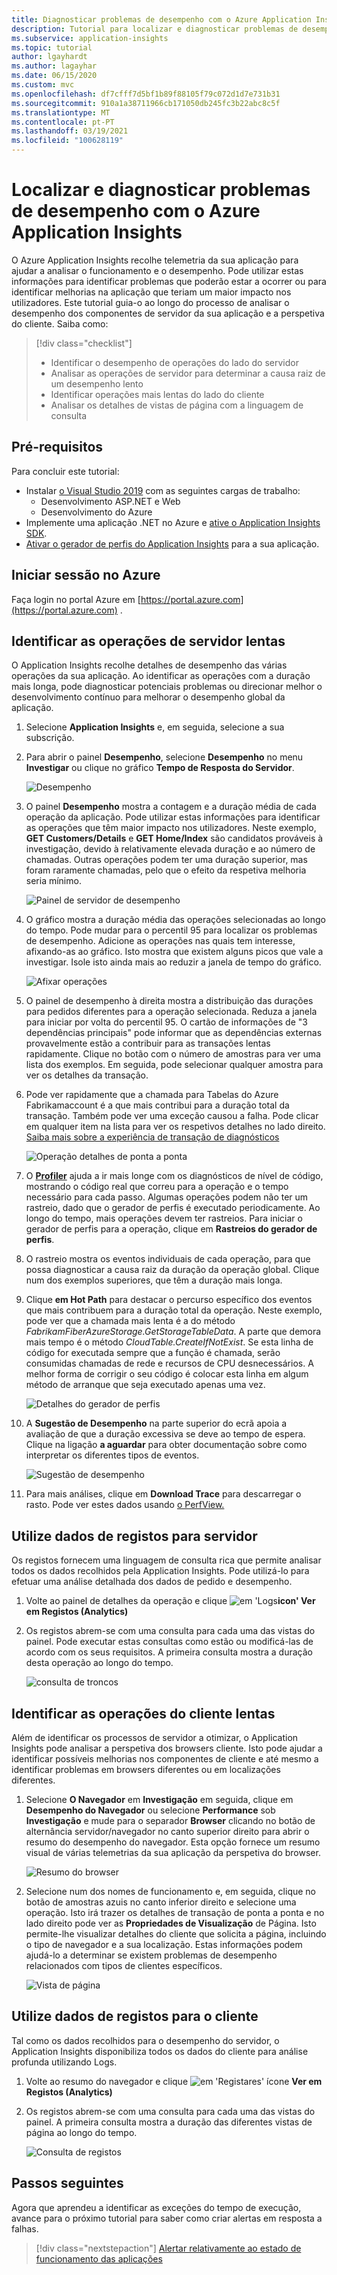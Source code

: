```yaml
---
title: Diagnosticar problemas de desempenho com o Azure Application Insights | Microsoft Docs
description: Tutorial para localizar e diagnosticar problemas de desempenho na sua aplicação com o Azure Application Insights.
ms.subservice: application-insights
ms.topic: tutorial
author: lgayhardt
ms.author: lagayhar
ms.date: 06/15/2020
ms.custom: mvc
ms.openlocfilehash: df7cfff7d5bf1b89f88105f79c072d1d7e731b31
ms.sourcegitcommit: 910a1a38711966cb171050db245fc3b22abc8c5f
ms.translationtype: MT
ms.contentlocale: pt-PT
ms.lasthandoff: 03/19/2021
ms.locfileid: "100628119"
---
```

# <a name="find-and-diagnose-performance-issues-with-azure-application-insights"></a>Localizar e diagnosticar problemas de desempenho com o Azure Application Insights

O Azure Application Insights recolhe telemetria da sua aplicação para ajudar a analisar o funcionamento e o desempenho.  Pode utilizar estas informações para identificar problemas que poderão estar a ocorrer ou para identificar melhorias na aplicação que teriam um maior impacto nos utilizadores.  Este tutorial guia-o ao longo do processo de analisar o desempenho dos componentes de servidor da sua aplicação e a perspetiva do cliente.  Saiba como:

> [!div class="checklist"]
> * Identificar o desempenho de operações do lado do servidor
> * Analisar as operações de servidor para determinar a causa raiz de um desempenho lento
> * Identificar operações mais lentas do lado do cliente
> * Analisar os detalhes de vistas de página com a linguagem de consulta


## <a name="prerequisites"></a>Pré-requisitos

Para concluir este tutorial:

- Instalar [o Visual Studio 2019](https://www.visualstudio.com/downloads/) com as seguintes cargas de trabalho:
    - Desenvolvimento ASP.NET e Web
    - Desenvolvimento do Azure
- Implemente uma aplicação .NET no Azure e [ative o Application Insights SDK](../app/asp-net.md).
- [Ativar o gerador de perfis do Application Insights](../app/profiler.md#installation) para a sua aplicação.

## <a name="log-in-to-azure"></a>Iniciar sessão no Azure
Faça login no portal Azure em [https://portal.azure.com](https://portal.azure.com) .

## <a name="identify-slow-server-operations"></a>Identificar as operações de servidor lentas
O Application Insights recolhe detalhes de desempenho das várias operações da sua aplicação. Ao identificar as operações com a duração mais longa, pode diagnosticar potenciais problemas ou direcionar melhor o desenvolvimento contínuo para melhorar o desempenho global da aplicação.

1. Selecione **Application Insights** e, em seguida, selecione a sua subscrição.  
1. Para abrir o painel **Desempenho**, selecione **Desempenho** no menu **Investigar** ou clique no gráfico **Tempo de Resposta do Servidor**.

    ![Desempenho](media/tutorial-performance/1-overview.png)

2. O painel **Desempenho** mostra a contagem e a duração média de cada operação da aplicação.  Pode utilizar estas informações para identificar as operações que têm maior impacto nos utilizadores. Neste exemplo, **GET Customers/Details** e **GET Home/Index** são candidatos prováveis à investigação, devido à relativamente elevada duração e ao número de chamadas.  Outras operações podem ter uma duração superior, mas foram raramente chamadas, pelo que o efeito da respetiva melhoria seria mínimo.  

    ![Painel de servidor de desempenho](media/tutorial-performance/2-server-operations.png)

3. O gráfico mostra a duração média das operações selecionadas ao longo do tempo. Pode mudar para o percentil 95 para localizar os problemas de desempenho. Adicione as operações nas quais tem interesse, afixando-as ao gráfico.  Isto mostra que existem alguns picos que vale a investigar.  Isole isto ainda mais ao reduzir a janela de tempo do gráfico.

    ![Afixar operações](media/tutorial-performance/3-server-operations-95th.png)

4.  O painel de desempenho à direita mostra a distribuição das durações para pedidos diferentes para a operação selecionada.  Reduza a janela para iniciar por volta do percentil 95. O cartão de informações de "3 dependências principais" pode informar que as dependências externas provavelmente estão a contribuir para as transações lentas rapidamente.  Clique no botão com o número de amostras para ver uma lista dos exemplos. Em seguida, pode selecionar qualquer amostra para ver os detalhes da transação.

5.  Pode ver rapidamente que a chamada para Tabelas do Azure Fabrikamaccount é a que mais contribui para a duração total da transação. Também pode ver uma exceção causou a falha. Pode clicar em qualquer item na lista para ver os respetivos detalhes no lado direito. [Saiba mais sobre a experiência de transação de diagnósticos](../app/transaction-diagnostics.md)

    ![Operação detalhes de ponta a ponta](media/tutorial-performance/4-end-to-end.png)
    

6.  O [**Profiler**](../app/profiler-overview.md) ajuda a ir mais longe com os diagnósticos de nível de código, mostrando o código real que correu para a operação e o tempo necessário para cada passo. Algumas operações podem não ter um rastreio, dado que o gerador de perfis é executado periodicamente.  Ao longo do tempo, mais operações devem ter rastreios.  Para iniciar o gerador de perfis para a operação, clique em **Rastreios do gerador de perfis**.
5.  O rastreio mostra os eventos individuais de cada operação, para que possa diagnosticar a causa raiz da duração da operação global.  Clique num dos exemplos superiores, que têm a duração mais longa.
6.  Clique **em Hot Path** para destacar o percurso específico dos eventos que mais contribuem para a duração total da operação.  Neste exemplo, pode ver que a chamada mais lenta é a do método *FabrikamFiberAzureStorage.GetStorageTableData*. A parte que demora mais tempo é o método *CloudTable.CreateIfNotExist*. Se esta linha de código for executada sempre que a função é chamada, serão consumidas chamadas de rede e recursos de CPU desnecessários. A melhor forma de corrigir o seu código é colocar esta linha em algum método de arranque que seja executado apenas uma vez.

    ![Detalhes do gerador de perfis](media/tutorial-performance/5-hot-path.png)

7.  A **Sugestão de Desempenho** na parte superior do ecrã apoia a avaliação de que a duração excessiva se deve ao tempo de espera.  Clique na ligação **a aguardar** para obter documentação sobre como interpretar os diferentes tipos de eventos.

    ![Sugestão de desempenho](media/tutorial-performance/6-perf-tip.png)

8.   Para mais análises, clique em **Download Trace** para descarregar o rasto. Pode ver estes dados usando [o PerfView.](https://github.com/Microsoft/perfview#perfview-overview)

## <a name="use-logs-data-for-server"></a>Utilize dados de registos para servidor
 Os registos fornecem uma linguagem de consulta rica que permite analisar todos os dados recolhidos pela Application Insights. Pode utilizá-lo para efetuar uma análise detalhada dos dados de pedido e desempenho.

1. Volte ao painel de detalhes da operação e clique ![ em 'Logs](media/tutorial-performance/app-viewinlogs-icon.png)**icon' Ver em Registos (Analytics)**

2. Os registos abrem-se com uma consulta para cada uma das vistas do painel.  Pode executar estas consultas como estão ou modificá-las de acordo com os seus requisitos.  A primeira consulta mostra a duração desta operação ao longo do tempo.

    ![consulta de troncos](media/tutorial-performance/7-request-time-logs.png)


## <a name="identify-slow-client-operations"></a>Identificar as operações do cliente lentas
Além de identificar os processos de servidor a otimizar, o Application Insights pode analisar a perspetiva dos browsers cliente.  Isto pode ajudar a identificar possíveis melhorias nos componentes de cliente e até mesmo a identificar problemas em browsers diferentes ou em localizações diferentes.

1. Selecione **O Navegador** em **Investigação** em seguida, clique em **Desempenho do Navegador** ou selecione **Performance** sob **Investigação** e mude para o separador **Browser** clicando no botão de alternância servidor/navegador no canto superior direito para abrir o resumo do desempenho do navegador. Esta opção fornece um resumo visual de várias telemetrias da sua aplicação da perspetiva do browser.

    ![Resumo do browser](media/tutorial-performance/8-browser.png)

2. Selecione num dos nomes de funcionamento e, em seguida, clique no botão de amostras azuis no canto inferior direito e selecione uma operação. Isto irá trazer os detalhes de transação de ponta a ponta e no lado direito pode ver as **Propriedades de Visualização** de Página. Isto permite-lhe visualizar detalhes do cliente que solicita a página, incluindo o tipo de navegador e a sua localização. Estas informações podem ajudá-lo a determinar se existem problemas de desempenho relacionados com tipos de clientes específicos.

    ![Vista de página](media/tutorial-performance/9-page-view-properties.png)

## <a name="use-logs-data-for-client"></a>Utilize dados de registos para o cliente
Tal como os dados recolhidos para o desempenho do servidor, o Application Insights disponibiliza todos os dados do cliente para análise profunda utilizando Logs.

1. Volte ao resumo do navegador e clique ![ em 'Registares' ícone ](media/tutorial-performance/app-viewinlogs-icon.png) **Ver em Registos (Analytics)**

2. Os registos abrem-se com uma consulta para cada uma das vistas do painel. A primeira consulta mostra a duração das diferentes vistas de página ao longo do tempo.

    ![Consulta de registos](media/tutorial-performance/10-page-view-logs.png)

## <a name="next-steps"></a>Passos seguintes
Agora que aprendeu a identificar as exceções do tempo de execução, avance para o próximo tutorial para saber como criar alertas em resposta a falhas.

> [!div class="nextstepaction"]
> [Alertar relativamente ao estado de funcionamento das aplicações](./tutorial-alert.md)

